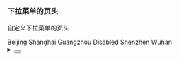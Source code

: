 ### 下拉菜单的页头

自定义下拉菜单的页头

<div class="cell-demo vp-raw">
  <yc-space>
    <yc-select
      :default-value="'Beijing'"
      :style="{ width: '360px' }"
      placeholder="Please select ..."
      multiple>
      <yc-option>Beijing</yc-option>
      <yc-option>Shanghai</yc-option>
      <yc-option>Guangzhou</yc-option>
      <yc-option disabled>Disabled</yc-option>
      <yc-option>Shenzhen</yc-option>
      <yc-option>Wuhan</yc-option>
      <template #header>
        <div style="padding: 6px 12px;">
          <yc-checkbox value="1">全选</yc-checkbox>
        </div>
      </template>
    </yc-select>
  </yc-space>
</div>

<details>
<summary>
 <button class="code-btn"  >
    <icon-code />
 </button>
</summary>

```vue
<template>
  <yc-space>
    <yc-select
      :default-value="'Beijing'"
      :style="{ width: '360px' }"
      placeholder="Please select ..."
      multiple>
      <yc-option>Beijing</yc-option>
      <yc-option>Shanghai</yc-option>
      <yc-option>Guangzhou</yc-option>
      <yc-option disabled>Disabled</yc-option>
      <yc-option>Shenzhen</yc-option>
      <yc-option>Wuhan</yc-option>
      <template #header>
        <div style="padding: 6px 12px;">
          <yc-checkbox value="1">全选</yc-checkbox>
        </div>
      </template>
    </yc-select>
  </yc-space>
</template>
```

</details>
